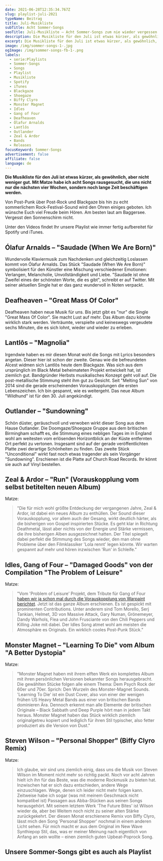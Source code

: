 ```yaml
---
date: 2021-06-28T12:35:34.767Z
slug: playlist-juli-2021
typeName: Beitrag
title: Juli-Musikliste
subTitle: Acht Sommer-Songs
seoTitle: Juli-Musikliste – Acht Sommer-Songs zum nie wieder vergessen
description: Die Musikliste für den Juli ist etwas kürzer, als gewöhnlich, aber nicht weniger gut. Mit Matze habe ich acht Songs rausgesucht, die uns nicht nur die nächsten vier Wochen, sondern noch lange Zeit beschäftigen werden.
excerpt: Die Musikliste für den Juli ist etwas kürzer, als gewöhnlich, aber nicht weniger gut. Mit Matze habe ich acht Songs rausgesucht, die uns nicht nur die nächsten vier Wochen, sondern noch lange Zeit beschäftigen werden. Unter den Videos findet Ihr unsere Playlist wie immer fertig aufbereitet für Spotify und iTunes.
image: /img/sommer-songs-1-.jpg
ogImage: /img/sommer-songs-fb-1-.png
labels:
  - serie:Playlists
  - Sommer-Songs
  - Songs
  - Playlist
  - Musikliste
  - Spotify
  - iTunes
  - Blackgaze
  - Shoegaze
  - Biffy Clyro
  - Monster Magnet
  - Idles
  - Gang of Four
  - Deafheaven
  - Ólafur Arnalds
  - Lantlôs
  - Outlander
  - Zeal & Ardor
  - Bands
  - Releases
focusKeyword: Sommer-Songs
advertisement: false
affiliate: false
language: de
---
```


**Die Musikliste für den Juli ist etwas kürzer, als gewöhnlich, aber nicht weniger gut. Mit Matze habe ich acht Songs rausgesucht, die uns nicht nur die nächsten vier Wochen, sondern noch lange Zeit beschäftigen werden.**

Von Post-Punk über Post-Rock und Blackgaze bis hin zu echt sommerlichem Rock-Festival-Sound wird den Ohren einiges geboten. Ich wünsche Euch viel Freude beim Hören. Am besten laut am Baggersee. Vergesst den Sonnenschirm nicht.

Unter den Videos findet Ihr unsere Playlist wie immer fertig aufbereitet für Spotify und iTunes.

## Ólafur Arnalds – "Saudade (When We Are Born)"

Wundervolle Klaviermusik zum Nachdenken und gleichzeitig Loslassen kommt von Ólafur Arnalds. Das Stück "Saudade (When We Are Born)" symbolisiert für den Künstler eine Mischung verschiedener Emotionen: Verlangen, Melancholie, Unvollständigkeit und Liebe. "Saudade ist ohne Zweifel eines der schönsten Worte, die es gibt", schreibt er auf Twitter. Mit seiner aktuellen Single hat er das ganz wundervoll in Noten verpackt.

<YouTube id="FOtfTcPIxXQ" />

## Deafheaven – "Great Mass Of Color"

Deafheaven haben neue Musik für uns. Bis jetzt gibt es "nur" die Single "Great Mass Of Color". Sie macht Lust auf mehr. Das Album dazu könnte wirklich stark werden. Verträumte, verspielte und keineswegs vergeudete sechs Minuten, die es sich lohnt, wieder und wieder zu erleben.

<YouTube id="mF70xjmMJ9I" />

## Lantlôs – "Magnolia"

Irgendwie haben es mir diesen Monat wohl die Songs mit Lyrics besonders angetan. Dieser hier ist schon der zweite. Genau wie die befreundeten Alcest widmen sich Lantlôs heute dem Blackgaze. Was sich aus dem ursprünglich im Black Metal beheimateten Projekt entwickelt hat, ist ziemlich gut. Bandgründer Herbsts musikalisches Konzept geht voll auf. Die post-metallische Stimmung steht ihm gut zu Gesicht. Seit "Melting Sun" von 2014 sind die gerade erscheinenden Vorauskopplungen die ersten Lebenszeichen. Ich bin gespannt, wie es weitergeht. Das neue Album "Wildhund" ist für den 30. Juli angekündigt.

<YouTube id="Sj_sELx_Lg4" />

## Outlander – "Sundowning"

Schön düster, geräuschvoll und verwoben wirkt dieser Song aus dem Hause Outlander. Die Doomgaze/Shoegaze Gruppe aus dem britischen Birmingham schafft es, die Stimmung eines nebligen Tages im in England wohl am weitesten vom erlösenden Horizontblick an der Küste entfernten Ort perfekt zu vertonen. Insgesamt sind auf der gerade veröffentlichten Platte zwei derartige Schönheiten zu finden. Das zweite Stück "Unconditional" wirkt fast noch etwas tragender als sein Vorgänger "Sundowning". Erschienen ist die Platte auf Church Road Records. Ihr könnt sie auch auf Vinyl bestellen.

<YouTube id="8GnhPQb9cMA" />

## Zeal & Ardor – "Run" (Vorauskopplung vom selbst betitelten neuen Album)

Matze:

> "Die für mich wohl größte Entdeckung der vergangenen Jahre, Zeal & Ardor, ist dabei ein neues Album zu enthüllen. Der Sound dieser Vorauskopplung, vor allem auch der Gesang, wirkt deutlich härter, als die bisherigen von Gospel inspirierten Stücke. Es geht klar in Richtung Deathmetal, lässt aber nichts von der Energie und Stärke vermissen, die ihre bisherigen Alben ausgezeichnet hatten. Der Titel spiegelt dabei perfekt die Stimmung des Songs wieder, den man ohne Probleme über den Filmklassiker 'Lola rennt' legen könnte. Wir warten gespannt auf mehr und hören inzwischen 'Run' in Schleife."

<YouTube id="Xep_SFdG7mE" />

## Idles, Gang of Four – "Damaged Goods" von der Compilation "The Problem of Leisure"

Matze:

> "Vom 'Problem of Leisure' Projekt, dem Tribute für Gang of Four [haben wir ja schon mal durch die Vorauskopplung von Warpaint berichtet](/2021/04/playlist-mai-2021/). Jetzt ist das ganze Album erschienen. Es ist gespickt mit prominenten Contributions. Unter anderem sind Tom Morello, Serj Tankian, Helmet, 3D von Massive Attack, Gary Numan, Grönemeyer, Dandy Warhols, Flea und John Frusciante von den Chili Peppers und Killing Joke mit dabei. Der Idles Song atmet wohl am meisten die Atmosphäre es Originals. Ein wirklich cooles Post-Punk Stück."

<YouTube id="JyuItb3SX9o" />

## Monster Magnet – "Learning To Die" vom Album "A Better Dystopia"

Matze:

> "Monster Magnet haben mit ihrem elften Werk ein komplettes Album mit ihren persönlichen Versionen bekannter Songs herausgebracht. Die gewählten Stücke folgen alle einem Thema: Dem Psych Rock der 60er und 70er. Sprich: Den Wurzeln des Monster-Magnet Sounds. 'Learning To Die' ist ein Dust Cover, also von einer der wenigen frühen US Heavy Metal Bands aus einer von britischen Bands dominieren Ära. Dennoch erkennt man alle Elemente der britischen Originale – Black Sabbath und Deep Purple hört man in jedem Takt heraus. Monster Magnet haben das Stück wirklich ziemlich originalgetreu kopiert und lediglich für ihren Stil typischer, also fetter produziert als die Version von Dust."

<YouTube id="dC-UwU8xK68" />

## Steven Wilson – "Personal Shopper" (Biffy Clyro Remix)

Matze:

> Ich glaube, wir sind uns ziemlich einig, dass uns die Musik von Steven Wilson im Moment nicht mehr so richtig packt. Noch vor acht Jahren hielt ich ihn für das Beste, was die moderne Rockmusik zu bieten hat. Inzwischen hat er sich dazu entschieden, andere Wege einzuschlagen. Wege, denen ich leider nicht mehr folgen kann. Zeitweise habe ich sogar (was mit meinem Geschmack nicht kompatibel ist) Passagen aus Abba-Stücken aus seinen Songs herausgehört. Mit seinem letztem Werk 'The Future Bites' ist Wilson wieder da, aber bei Weitem noch nicht zu seiner alten Stärke zurückgekehrt. Der diesen Monat erschienene Remix von Biffy Clyro, lässt mich den Song 'Personal Shopper' nochmal in einem anderen Licht sehen. Für mich macht er aus dem Original im New Wave Synthiepop Stil, das, was er meiner Meinung nach eigentlich von Anfang an sein wollte – einen ziemlich guten Upbeat-Poprock Song.

<YouTube id="Md14BSuD18E" />

## Unsere Sommer-Songs gibt es auch als Playlist

<Playlist
  spotify="4Lmw83YW1zB83RUvzMcLYv"
  itunes="2021-06-25-rock-n-roll-vegan/pl.u-NNvWClxZ2Zy"
/>
